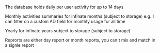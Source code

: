 
The database holds daily per user activity for up to 14 days

Monthly activities summaries for infinate months (subject to storage)
e.g. I can filter on a custom AD field for monthly usage for all time

Yearly for infinate years subject to storage (subject to storage)

Reprorts are either day report or month reports, you can't mix and match in a signle report
